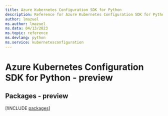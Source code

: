 ```yaml
---
title: Azure Kubernetes Configuration SDK for Python
description: Reference for Azure Kubernetes Configuration SDK for Python
author: lmazuel
ms.author: lmazuel
ms.data: 04/13/2023
ms.topic: reference
ms.devlang: python
ms.service: kubernetesconfiguration
---
```

# Azure Kubernetes Configuration SDK for Python - preview
## Packages - preview
[!INCLUDE [packages](kubernetes-configuration-index.md)]